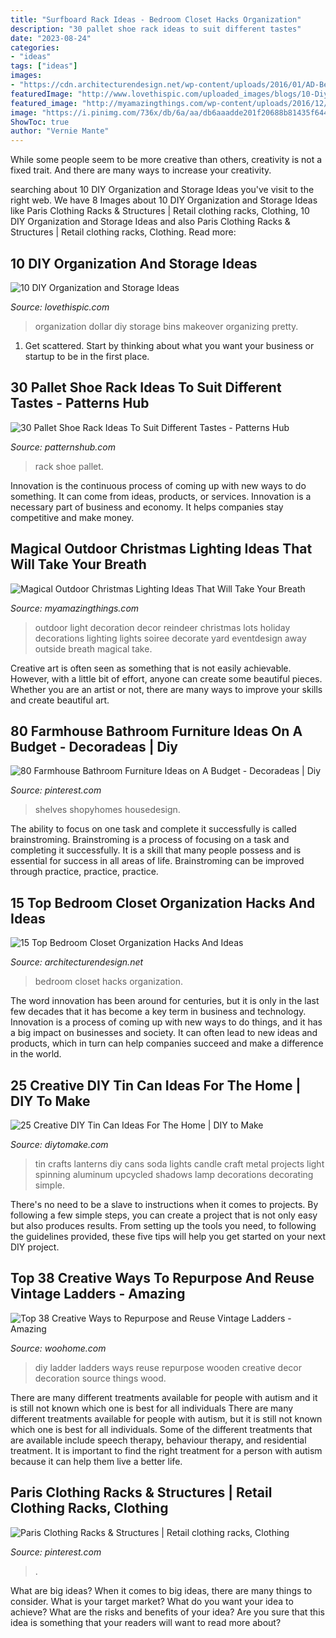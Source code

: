 ```yaml
---
title: "Surfboard Rack Ideas - Bedroom Closet Hacks Organization"
description: "30 pallet shoe rack ideas to suit different tastes"
date: "2023-08-24"
categories:
- "ideas"
tags: ["ideas"]
images:
- "https://cdn.architecturendesign.net/wp-content/uploads/2016/01/AD-Bedroom-Closet-Organization-Hacks-And-Ideas-08.jpg"
featuredImage: "http://www.lovethispic.com/uploaded_images/blogs/10-Diy-Organization-And-Storage-Ideas-148-4.jpg"
featured_image: "http://myamazingthings.com/wp-content/uploads/2016/12/reindeer.jpg"
image: "https://i.pinimg.com/736x/db/6a/aa/db6aaadde201f20688b81435f6446210.jpg"
ShowToc: true
author: "Vernie Mante"
---
```



While some people seem to be more creative than others, creativity is not a fixed trait. And there are many ways to increase your creativity.

	

		
searching about 10 DIY Organization and Storage Ideas you've visit to the right web. We have 8 Images about 10 DIY Organization and Storage Ideas like Paris Clothing Racks &amp; Structures | Retail clothing racks, Clothing, 10 DIY Organization and Storage Ideas and also Paris Clothing Racks &amp; Structures | Retail clothing racks, Clothing. Read more:
		
    
## 10 DIY Organization And Storage Ideas

<img loading=lazy src="http://www.lovethispic.com/uploaded_images/blogs/10-Diy-Organization-And-Storage-Ideas-148-4.jpg" onerror="this.onerror=null;this.src='https://tse2.mm.bing.net/th?id=OIP.pKLgdJdgR2h44En8ORXVtAHaLH&amp;pid=15.1';" alt="10 DIY Organization and Storage Ideas">

_Source: lovethispic.com_

>organization dollar diy storage bins makeover organizing pretty. 

	

1. Get scattered. Start by thinking about what you want your business or startup to be in the first place.

    
## 30 Pallet Shoe Rack Ideas To Suit Different Tastes - Patterns Hub

<img loading=lazy src="https://patternshub.com/wp-content/uploads/2016/11/Pallet-shoe-rack-wall.jpg" onerror="this.onerror=null;this.src='https://tse3.mm.bing.net/th?id=OIP.qxyuwPAL4PpCaahdN3EDbwHaJ3&amp;pid=15.1';" alt="30 Pallet Shoe Rack Ideas To Suit Different Tastes - Patterns Hub">

_Source: patternshub.com_

>rack shoe pallet. 

	

Innovation is the continuous process of coming up with new ways to do something. It can come from ideas, products, or services. Innovation is a necessary part of business and economy. It helps companies stay competitive and make money.

    
## Magical Outdoor Christmas Lighting Ideas That Will Take Your Breath

<img loading=lazy src="http://myamazingthings.com/wp-content/uploads/2016/12/reindeer.jpg" onerror="this.onerror=null;this.src='https://tse1.mm.bing.net/th?id=OIP.-G462sMY9w6CN3FYhEuKBAHaKu&amp;pid=15.1';" alt="Magical Outdoor Christmas Lighting Ideas That Will Take Your Breath">

_Source: myamazingthings.com_

>outdoor light decoration decor reindeer christmas lots holiday decorations lighting lights soiree decorate yard eventdesign away outside breath magical take. 

	

Creative art is often seen as something that is not easily achievable. However, with a little bit of effort, anyone can create some beautiful pieces. Whether you are an artist or not, there are many ways to improve your skills and create beautiful art.

    
## 80 Farmhouse Bathroom Furniture Ideas On A Budget - Decoradeas | Diy

<img loading=lazy src="https://i.pinimg.com/736x/a1/ec/36/a1ec36c84fc1f6f84d6e9c25e4eb4c19.jpg" onerror="this.onerror=null;this.src='https://tse4.mm.bing.net/th?id=OIP.6VyfCtT6TLV2DzAE_DGBZQHaNK&amp;pid=15.1';" alt="80 Farmhouse Bathroom Furniture Ideas on A Budget - Decoradeas | Diy">

_Source: pinterest.com_

>shelves shopyhomes housedesign. 

	

The ability to focus on one task and complete it successfully is called brainstroming. Brainstroming is a process of focusing on a task and completing it successfully. It is a skill that many people possess and is essential for success in all areas of life. Brainstroming can be improved through practice, practice, practice.

    
## 15 Top Bedroom Closet Organization Hacks And Ideas

<img loading=lazy src="https://cdn.architecturendesign.net/wp-content/uploads/2016/01/AD-Bedroom-Closet-Organization-Hacks-And-Ideas-08.jpg" onerror="this.onerror=null;this.src='https://tse4.mm.bing.net/th?id=OIP.gISlyeyLu3rBVdXj1S058AHaLH&amp;pid=15.1';" alt="15 Top Bedroom Closet Organization Hacks And Ideas">

_Source: architecturendesign.net_

>bedroom closet hacks organization. 

	

The word innovation has been around for centuries, but it is only in the last few decades that it has become a key term in business and technology. Innovation is a process of coming up with new ways to do things, and it has a big impact on businesses and society. It can often lead to new ideas and products, which in turn can help companies succeed and make a difference in the world.

    
## 25 Creative DIY Tin Can Ideas For The Home | DIY To Make

<img loading=lazy src="http://www.diytomake.com/wp-content/uploads/2016/08/tin-can-lanterns-idea.jpg" onerror="this.onerror=null;this.src='https://tse4.mm.bing.net/th?id=OIP.wrpHmbTZ-pB7uRO6lfUmnwHaLI&amp;pid=15.1';" alt="25 Creative DIY Tin Can Ideas For The Home | DIY to Make">

_Source: diytomake.com_

>tin crafts lanterns diy cans soda lights candle craft metal projects light spinning aluminum upcycled shadows lamp decorations decorating simple. 

	

There's no need to be a slave to instructions when it comes to projects. By following a few simple steps, you can create a project that is not only easy but also produces results. From setting up the tools you need, to following the guidelines provided, these five tips will help you get started on your next DIY project.

    
## Top 38 Creative Ways To Repurpose And Reuse Vintage Ladders - Amazing

<img loading=lazy src="http://www.woohome.com/wp-content/uploads/2013/12/Diy-ways-to-reuse-an-old-ladder-29.jpg" onerror="this.onerror=null;this.src='https://tse4.mm.bing.net/th?id=OIP.R-OkMyO18Zikqe1CRxMSXAHaLM&amp;pid=15.1';" alt="Top 38 Creative Ways to Repurpose and Reuse Vintage Ladders - Amazing">

_Source: woohome.com_

>diy ladder ladders ways reuse repurpose wooden creative decor decoration source things wood. 

	

There are many different treatments available for people with autism and it is still not known which one is best for all individuals
There are many different treatments available for people with autism, but it is still not known which one is best for all individuals. Some of the different treatments that are available include speech therapy, behaviour therapy, and residential treatment. It is important to find the right treatment for a person with autism because it can help them live a better life.

    
## Paris Clothing Racks &amp; Structures | Retail Clothing Racks, Clothing

<img loading=lazy src="https://i.pinimg.com/736x/db/6a/aa/db6aaadde201f20688b81435f6446210.jpg" onerror="this.onerror=null;this.src='https://tse3.mm.bing.net/th?id=OIP.iwhmVace_1MTrfVNfgbVCAHaLH&amp;pid=15.1';" alt="Paris Clothing Racks &amp; Structures | Retail clothing racks, Clothing">

_Source: pinterest.com_

>. 

	

What are big ideas?
When it comes to big ideas, there are many things to consider. What is your target market? What do you want your idea to achieve? What are the risks and benefits of your idea? Are you sure that this idea is something that your readers will want to read more about?

